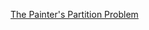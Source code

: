 [The Painter's Partition Problem](https://practice.geeksforgeeks.org/problems/the-painters-partition-problem/0)
